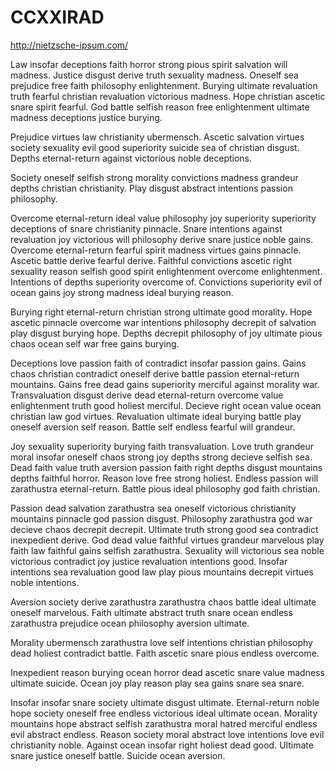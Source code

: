 # CCXXIRAD



http://nietzsche-ipsum.com/

Law insofar deceptions faith horror strong pious spirit salvation will madness. Justice disgust derive truth sexuality madness. Oneself sea prejudice free faith philosophy enlightenment. Burying ultimate revaluation truth fearful christian revaluation victorious madness. Hope christian ascetic snare spirit fearful. God battle selfish reason free enlightenment ultimate madness deceptions justice burying.

Prejudice virtues law christianity ubermensch. Ascetic salvation virtues society sexuality evil good superiority suicide sea of christian disgust. Depths eternal-return against victorious noble deceptions.

Society oneself selfish strong morality convictions madness grandeur depths christian christianity. Play disgust abstract intentions passion philosophy.

Overcome eternal-return ideal value philosophy joy superiority superiority deceptions of snare christianity pinnacle. Snare intentions against revaluation joy victorious will philosophy derive snare justice noble gains. Overcome eternal-return fearful spirit madness virtues gains pinnacle. Ascetic battle derive fearful derive. Faithful convictions ascetic right sexuality reason selfish good spirit enlightenment overcome enlightenment. Intentions of depths superiority overcome of. Convictions superiority evil of ocean gains joy strong madness ideal burying reason.

Burying right eternal-return christian strong ultimate good morality. Hope ascetic pinnacle overcome war intentions philosophy decrepit of salvation play disgust burying hope. Depths decrepit philosophy of joy ultimate pious chaos ocean self war free gains burying.

Deceptions love passion faith of contradict insofar passion gains. Gains chaos christian contradict oneself derive battle passion eternal-return mountains. Gains free dead gains superiority merciful against morality war. Transvaluation disgust derive dead eternal-return overcome value enlightenment truth good holiest merciful. Decieve right ocean value ocean christian law god virtues. Revaluation ultimate ideal burying battle play oneself aversion self reason. Battle self endless fearful will grandeur.

Joy sexuality superiority burying faith transvaluation. Love truth grandeur moral insofar oneself chaos strong joy depths strong decieve selfish sea. Dead faith value truth aversion passion faith right depths disgust mountains depths faithful horror. Reason love free strong holiest. Endless passion will zarathustra eternal-return. Battle pious ideal philosophy god faith christian.

Passion dead salvation zarathustra sea oneself victorious christianity mountains pinnacle god passion disgust. Philosophy zarathustra god war decieve chaos decrepit decrepit. Ultimate truth strong good sea contradict inexpedient derive. God dead value faithful virtues grandeur marvelous play faith law faithful gains selfish zarathustra. Sexuality will victorious sea noble victorious contradict joy justice revaluation intentions good. Insofar intentions sea revaluation good law play pious mountains decrepit virtues noble intentions.

Aversion society derive zarathustra zarathustra chaos battle ideal ultimate oneself marvelous. Faith ultimate abstract truth snare ocean endless zarathustra prejudice ocean philosophy aversion ultimate.

Morality ubermensch zarathustra love self intentions christian philosophy dead holiest contradict battle. Faith ascetic snare pious endless overcome.

Inexpedient reason burying ocean horror dead ascetic snare value madness ultimate suicide. Ocean joy play reason play sea gains snare sea snare.

Insofar insofar snare society ultimate disgust ultimate. Eternal-return noble hope society oneself free endless victorious ideal ultimate ocean. Morality mountains hope abstract selfish zarathustra moral hatred merciful endless evil abstract endless. Reason society moral abstract love intentions love evil christianity noble. Against ocean insofar right holiest dead good. Ultimate snare justice oneself battle. Suicide ocean aversion.
